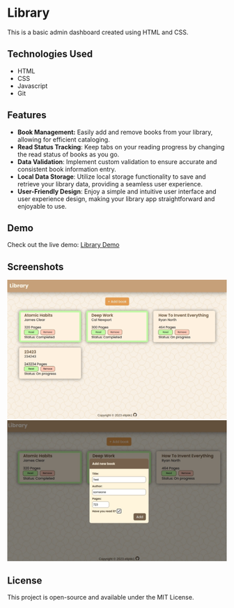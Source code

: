 # Library

This is a basic admin dashboard created using HTML and CSS.

## Technologies Used

- HTML
- CSS
- Javascript
- Git

## Features

- **Book Management:** Easily add and remove books from your library, allowing for efficient cataloging.
- **Read Status Tracking**: Keep tabs on your reading progress by changing the read status of books as you go.
- **Data Validation**: Implement custom validation to ensure accurate and consistent book information entry.
- **Local Data Storage**: Utilize local storage functionality to save and retrieve your library data, providing a seamless user experience.
- **User-Friendly Design**: Enjoy a simple and intuitive user interface and user experience design, making your library app straightforward and enjoyable to use.

## Demo

Check out the live demo: [Library Demo](https://eliptik1.github.io/library/)

## Screenshots
![](./images/library1.jpg)
![](./images/library2.jpg)

## License

This project is open-source and available under the MIT License.
